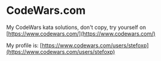 # CodeWars.com

My CodeWars kata solutions, don't copy, try yourself on [https://www.codewars.com/](https://www.codewars.com/)

My profile is: [https://www.codewars.com/users/stefoxp](https://www.codewars.com/users/stefoxp)
